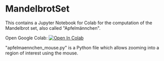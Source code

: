 # MandelbrotSet
This contains a Jupyter Notebook for Colab for the computation of the Mandelbrot set, also called "Apfelmännchen".

Open Google Colab:
[![Open In Colab](https://colab.research.google.com/assets/colab-badge.svg)](https://colab.research.google.com/github/TUIlmenauAMS/MandelbrotSet/blob/master/apfelmaennchen.ipynb)

"apfelmaennchen_mouse.py" is a Python file which allows zooming into a region of interest using the mouse.
